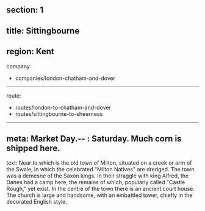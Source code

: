 section: 1
----
title: Sittingbourne
----
region: Kent
----
company:
- companies/london-chatham-and-dover
----
route:
- routes/london-to-chatham-and-dover
- routes/sittingbourne-to-sheerness
----
meta: Market Day.--
: Saturday. Much corn is shipped here.
----
text: Near to which is the old town of Milton, situated on a creek or arm of the Swale, in which the celebrated "Milton Natives" are dredged. The town was a demesne of the Saxon kings. In their straggle with king Alfred, the Danes had a camp here, the remains of which, popularly called "Castle Rough," yet exist. In the centre of the town there is an ancient court house. The church is large and handsome, with an embattled tower, chiefly in the decorated English style.